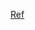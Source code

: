 [Ref](https://javascript.plainenglish.io/curly-braces-versus-parenthesis-in-reactjs-4d3ffd33128f#:~:text=Curly%20braces%20%7B%20%7D%20are%20special%20syntax,that%20resolves%20into%20a%20value.)
